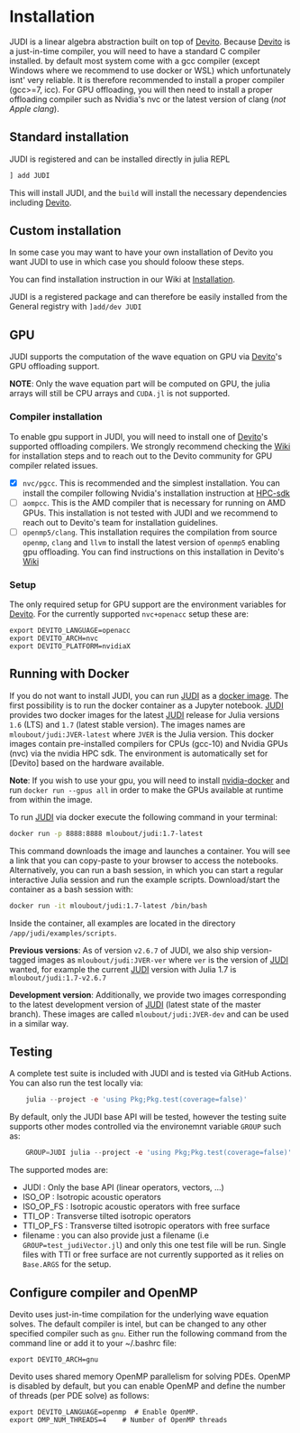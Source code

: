 
# Installation

JUDI is a linear algebra abstraction built on top of [Devito](https://github.com/devitocodes/devito). Because [Devito](https://github.com/devitocodes/devito) is a just-in-time compiler, you will need to have a standard C compiler installed. by default most system come with a gcc compiler (except Windows where we recommend to use docker or WSL) which unfortunately isnt' very reliable. It is therefore recommended to install a proper compiler (gcc>=7, icc). For GPU offloading, you will then need to install a proper offloading compiler such as Nvidia's nvc or the latest version of clang (*not Apple clang*).

## Standard installation

JUDI is registered and can be installed directly in julia REPL

```julia
] add JUDI
```

This will install JUDI, and the `build` will install the necessary dependencies including [Devito](https://github.com/devitocodes/devito).

## Custom installation

In some case you may want to have your own installation of Devito you want JUDI to use in which case you should foloow these steps.

You can find installation instruction in our Wiki at [Installation](https://github.com/slimgroup/JUDI.jl/wiki/Installation).

JUDI is a registered package and can therefore be easily installed from the General registry with `]add/dev JUDI`

## GPU

JUDI supports the computation of the wave equation on GPU via [Devito](https://www.devitoproject.org)'s GPU offloading support.

**NOTE**: Only the wave equation part will be computed on GPU, the julia arrays will still be CPU arrays and `CUDA.jl` is not supported.

### Compiler installation

To enable gpu support in JUDI, you will need to install one of [Devito](https://www.devitoproject.org)'s supported offloading compilers. We strongly recommend checking the [Wiki](https://github.com/devitocodes/devito/wiki) for installation steps and to reach out to the Devito community for GPU compiler related issues.

- [x] `nvc/pgcc`. This is recommended and the simplest installation. You can install the compiler following Nvidia's installation instruction at [HPC-sdk](https://developer.nvidia.com/hpc-sdk)
- [ ] `aompcc`. This is the AMD compiler that is necessary for running on AMD GPUs. This installation is not tested with JUDI and we recommend to reach out to Devito's team for installation guidelines.
- [ ] `openmp5/clang`. This installation requires the compilation from source `openmp`, `clang` and `llvm` to install the latest version of `openmp5` enabling gpu offloading. You can find instructions on this installation in Devito's [Wiki](https://github.com/devitocodes/devito/wiki)

### Setup

The only required setup for GPU support are the environment variables for [Devito](https://www.devitoproject.org). For the currently supported `nvc+openacc` setup these are:

```
export DEVITO_LANGUAGE=openacc
export DEVITO_ARCH=nvc
export DEVITO_PLATFORM=nvidiaX
```

## Running with Docker

If you do not want to install JUDI, you can run [JUDI](https://github.com/slimgroup/JUDI.jl) as a [docker image](https://hub.docker.com/repository/docker/mloubout/judi). The first possibility is to run the docker container as a Jupyter notebook. [JUDI](https://github.com/slimgroup/JUDI.jl) provides two docker images for the latest [JUDI](https://github.com/slimgroup/JUDI.jl) release for Julia versions `1.6` (LTS) and `1.7` (latest stable version). The images names are `mloubout/judi:JVER-latest` where `JVER` is the Julia version. This docker images contain pre-installed compilers for CPUs (gcc-10) and Nvidia GPUs (nvc) via the nvidia HPC sdk. The environment is automatically set for [Devito] based on the hardware available. 

**Note**: If you wish to use your gpu, you will need to install [nvidia-docker](https://docs.nvidia.com/ai-enterprise/deployment-guide/dg-docker.html) and run `docker run --gpus all` in order to make the GPUs available at runtime from within the image.

To run [JUDI](https://github.com/slimgroup/JUDI.jl) via docker execute the following command in your terminal:

```bash
docker run -p 8888:8888 mloubout/judi:1.7-latest
```

This command downloads the image and launches a container. You will see a link that you can copy-paste to your browser to access the notebooks. Alternatively, you can run a bash session, in which you can start a regular interactive Julia session and run the example scripts. Download/start the container as a bash session with:

```bash
docker run -it mloubout/judi:1.7-latest /bin/bash
```

Inside the container, all examples are located in the directory `/app/judi/examples/scripts`.

**Previous versions**: As of version `v2.6.7` of JUDI, we also ship version-tagged images as `mloubout/judi:JVER-ver` where `ver` is the version of [JUDI](https://github.com/slimgroup/JUDI.jl) wanted, for example the current [JUDI](https://github.com/slimgroup/JUDI.jl) version with Julia 1.7 is `mloubout/judi:1.7-v2.6.7`

**Development version**: Additionally, we provide two images corresponding to the latest development version of [JUDI](https://github.com/slimgroup/JUDI.jl) (latest state of the master branch). These images are called `mloubout/judi:JVER-dev` and can be used in a similar way.

## Testing

A complete test suite is included with JUDI and is tested via GitHub Actions. You can also run the test locally
via:

```julia
    julia --project -e 'using Pkg;Pkg.test(coverage=false)'
```

By default, only the JUDI base API will be tested, however the testing suite supports other modes controlled via the environemnt variable `GROUP` such as:

```julia
	GROUP=JUDI julia --project -e 'using Pkg;Pkg.test(coverage=false)'
```

The supported modes are:

- JUDI : Only the base API (linear operators, vectors, ...)
- ISO_OP : Isotropic acoustic operators
- ISO_OP_FS : Isotropic acoustic operators with free surface
- TTI_OP : Transverse tilted isotropic operators
- TTI_OP_FS : Transverse tilted isotropic operators with free surface
- filename : you can also provide just a filename (i.e `GROUP=test_judiVector.jl`) and only this one test file will be run. Single files with TTI or free surface are not currently supported as it relies on `Base.ARGS` for the setup.


## Configure compiler and OpenMP

Devito uses just-in-time compilation for the underlying wave equation solves. The default compiler is intel, but can be changed to any other specified compiler such as `gnu`. Either run the following command from the command line or add it to your ~/.bashrc file:

```
export DEVITO_ARCH=gnu
```

Devito uses shared memory OpenMP parallelism for solving PDEs. OpenMP is disabled by default, but you can enable OpenMP and define the number of threads (per PDE solve) as follows:

```
export DEVITO_LANGUAGE=openmp  # Enable OpenMP. 
export OMP_NUM_THREADS=4    # Number of OpenMP threads
```
